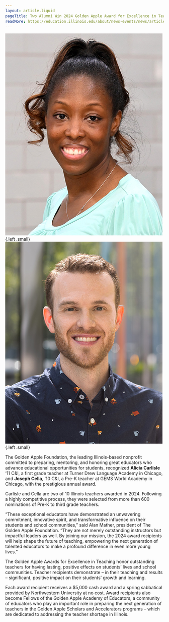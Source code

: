 ```yaml
---
layout: article.liquid
pageTitle: Two Alumni Win 2024 Golden Apple Award for Excellence in Teaching & Leadership
readMore: https://education.illinois.edu/about/news-events/news/article/2024/05/15/two-alumni-win-2024-golden-apple-award-for-excellence-in-teaching---leadership
---
```

<ilw-content width="page">

![Alicia Carlisle](/img/alumni/carlisle.jpg){.left .small} ![Joseph Cella](/img/alumni/cella.jpg){.left .small}

The Golden Apple Foundation, the leading Illinois-based nonprofit committed to preparing, mentoring, and honoring great educators who advance educational opportunities for students, recognized **Alicia Carlisle** ‘11 C&I, a first grade teacher at Turner Drew Language Academy in Chicago, and **Joseph Cella**, ‘10 C&I, a Pre-K teacher at GEMS World Academy in Chicago, with the prestigious annual award.

Carlisle and Cella are two of 10 Illinois teachers awarded in 2024. Following a highly competitive process, they were selected from more than 600 nominations of Pre-K to third grade teachers.

“These exceptional educators have demonstrated an unwavering commitment, innovative spirit, and transformative influence on their students and school communities,” said Alan Mather, president of The Golden Apple Foundation. “They are not merely outstanding instructors but impactful leaders as well. By joining our mission, the 2024 award recipients will help shape the future of teaching, empowering the next generation of talented educators to make a profound difference in even more young lives.”

The Golden Apple Awards for Excellence in Teaching honor outstanding teachers for having lasting, positive effects on students’ lives and school communities. Teacher recipients demonstrate – in their teaching and results – significant, positive impact on their students’ growth and learning.

Each award recipient receives a $5,000 cash award and a spring sabbatical provided by Northwestern University at no cost. Award recipients also become Fellows of the Golden Apple Academy of Educators, a community of educators who play an important role in preparing the next generation of teachers in the Golden Apple Scholars and Accelerators programs – which are dedicated to addressing the teacher shortage in Illinois.

</ilw-content>